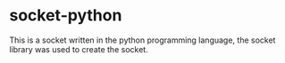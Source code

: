 # socket-python
This is a socket written in the python programming language, the socket library was used to create the socket.
